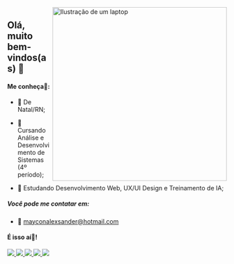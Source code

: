<img src="https://raw.githubusercontent.com/MicaelliMedeiros/micaellimedeiros/master/image/computer-illustration.png" min-width="400px" max-width="400px" width="400px" align="right" alt="Ilustração de um laptop">

## Olá, muito bem-vindos(as) 👋

#### Me conheça👐:

- 🎯 De Natal/RN;

- 🎯 Cursando Análise e Desenvolvimento de Sistemas (4º período);

- 🎯 Estudando Desenvolvimento Web, UX/UI Design e Treinamento de IA;

##### Você pode me contatar em:
- 📩 mayconalexsander@hotmail.com

#### É isso aí👋!

<p align="left">
  <a href="https://www.linkedin.com/in/mayconalexsander" target="_blank" alt="LinkedIn">
    <img src="https://img.shields.io/badge/-LinkedIn-1C1C1C?style=for-the-badge&logo=inspire&logoColor=1DA1F2"/>
  </a>

  <a href="https://www.figma.com/design/6yytvyP3oeYmfdMnIPGTAS/Meu-Portf%C3%B3lio?m=auto&t=ps0FLtgfcUZi2XnB-1" target="_blank" alt="Figma">
    <img src="https://img.shields.io/badge/-Figma-1C1C1C?style=for-the-badge&logo=figma&logoColor=ff7362"/>
  </a>

  <a href="https://codepen.io/mayconalexsander" target="_blank" alt="Codepen">
    <img src="https://img.shields.io/badge/-Codepen-1C1C1C?style=for-the-badge&logo=Codepen&logoColor=FFFFFF"/>
  </a>
  
  <a href="https://www.instagram.com/maico_alek" target="_blank" alt="Instagram">
    <img src="https://img.shields.io/badge/-Instagram-1C1C1C?style=for-the-badge&logo=instagram&logoColor=FF00FF"/>
  </a>

  <a href="https://www.instagram.com/maico_alek" target="_blank" alt="Instagram">
    <img src="https://img.shields.io/badge/-Linktree-1C1C1C?style=for-the-badge&logo=linktree&logoColor=43E661"/>
  </a>
</p>
